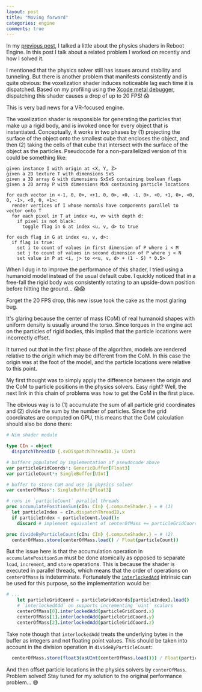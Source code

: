 ```yaml
---
layout: post
title: "Moving forward"
categories: engine
comments: true
---
```


In my [previous post](./2024-12-15-a-new-engine-for-a-new-year.md#physics-shaders), I talked a little about the physics shaders in Reboot Engine. In this post I talk about a related problem I worked on recently and how I solved it.

I mentioned that the physics solver still has issues around stability and tunneling. But there is another problem that manifests consistently and is quite obvious: the voxelization shader induces noticeable lag each time it is dispatched. Based on my profiling using the [Xcode metal debugger](https://developer.apple.com/documentation/xcode/metal-debugger/), dispatching this shader causes a drop of up to 20 FPS! 😱

This is very bad news for a VR-focused engine.

The voxelization shader is responsible for generating the particles that make up a rigid body, and is invoked once for every object that is instantiated. Conceptually, it works in two phases by (1) projecting the surface of the object onto the smallest cube that encloses the object, and then (2) taking the cells of that cube that intersect with the surface of the object as the particles. Pseudocode for a non-parallelized version of this could be something like:

```
given instance I with origin at <X, Y, Z>
given a 2D texture T with dimensions SxS
given a 3D array G with dimensions SxSxS containing boolean flags
given a 2D array P with dimensions MxN containing particle locations

for each vector in <-1, 0, 0>, <+1, 0, 0>, <0, -1, 0>, <0, +1, 0>, <0, 0, -1>, <0, 0, +1>:
  render vertices of I whose normals have components parallel to vector onto T
  for each pixel in T at index <u, v> with depth d:
    if pixel is not black:
      toggle flag in G at index <u, v, d> to true

for each flag in G at index <u, v, d>:
  if flag is true:
    set i to count of values in first dimension of P where i < M
    set j to count of values in second dimension of P where j < N
    set value in P at <i, j> to <<u, v, d> + (1 - S) * 0.5>
```

When I dug in to improve the performance of this shader, I tried using a humanoid model instead of the usual default cube. I quickly noticed that in a free-fall the rigid body was consistently rotating to an upside-down position before hitting the ground... 😱😱

Forget the 20 FPS drop, this new issue took the cake as the most glaring bug.

It's glaring because the center of mass (CoM) of real humanoid shapes with uniform density is usually around the torso. Since torques in the engine act on the particles of rigid bodies, this implied that the particle locations were incorrectly offset.

It turned out that in the first phase of the algorithm, models are rendered relative to the *origin* which may be different from the CoM. In this case the origin was at the foot of the model, and the particle locations were relative to this point.

My first thought was to simply apply the difference between the origin and the CoM to particle positions in the physics solvers. Easy right? Well, the next link in this chain of problems was how to get the CoM in the first place.

The obvious way is to (1) accumulate the sum of all particle grid coordinates and (2) divide the sum by the number of particles. Since the grid coordinates are computed on GPU, this means that the CoM calculation should also be done there:

```nim
# Nim shader module

type CIn = object
  dispatchThreadID {.svDispatchThreadID.}: UInt3

# buffers populated by implementation of pseudocode above
var particleGridCoords*: GenericBuffer[Float3]
var particleCount*: SingleBuffer[UInt]

# buffer to store CoM and use in physics solver
var centerOfMass*: SingleBuffer[Float3]

# runs in `particleCount` parallel threads
proc accumulatePositionSum(cIn: CIn) {.computeShader.} = # (1)
  let particleIndex = cIn.dispatchThreadID.x
  if particleIndex < particleCount.load():
    discard # implement equivalent of centerOfMass += particleGridCoords[particleIndex]

proc divideByParticleCount(cIn: CIn) {.computeShader.} = # (2)
  centerOfMass.store(centerOfMass.load() / Float(particleCount))
```

But the issue here is that the accumulation operation in `accumulatePositionSum` must be done atomically as opposed to separate `load`, `increment`, and `store` operations. This is because the shader is executed in parallel threads, which means that the order of operations on `centerOfMass` is indeterminate. Fortunately the [`interlockedAdd`](https://learn.microsoft.com/en-us/windows/win32/direct3dhlsl/interlockedadd) intrinsic can be used for this purpose, so the implementation would be:

```nim
# ...
    let particleGridCoord = particleGridCoords[particleIndex].load()
    # `interlockedAdd` on supports incrementing `uint` scalars
    centerOfMass[0].interlockedAdd(particleGridCoord.x)
    centerOfMass[1].interlockedAdd(particleGridCoord.y)
    centerOfMass[2].interlockedAdd(particleGridCoord.z)
```

Take note though that `interlockedAdd` treats the underlying bytes in the buffer as integers and not floating point values. This should be taken into account in the division operation in `divideByParticleCount`:

```nim
  centerOfMass.store(float3(asUInt(centerOfMass.load())) / Float(particleCount))
```

And then offset particle locations in the physics solvers by `conterOfMass`. Problem solved! Stay tuned for my solution to the original performance problem... 😅
